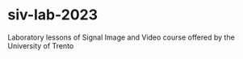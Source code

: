 # siv-lab-2023
Laboratory lessons of Signal Image and Video course offered by the University of Trento
